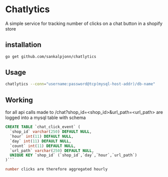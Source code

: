 # Chatlytics
A simple service for tracking number of clicks on a chat button in a shopify store

## installation
```sh
go get github.com/sankalpjonn/chatlytics
```

## Usage
```sh
chatlytics --conn="username:password@tcp(mysql-host-addr)/db-name"
```

## Working
for all api calls made to /chat?shop_id=<shop_id>&url_path=<url_path> are logged into a mysql table with schema
```sql
CREATE TABLE `chat_click_event` (
  `shop_id` varchar(250) DEFAULT NULL,
  `hour` int(11) DEFAULT NULL,
  `day` int(11) DEFAULT NULL,
  `count` int(11) DEFAULT NULL,
  `url_path` varchar(250) DEFAULT NULL,
  UNIQUE KEY `shop_id` (`shop_id`,`day`,`hour`,`url_path`)
)```

number clicks are therefore aggregated hourly

